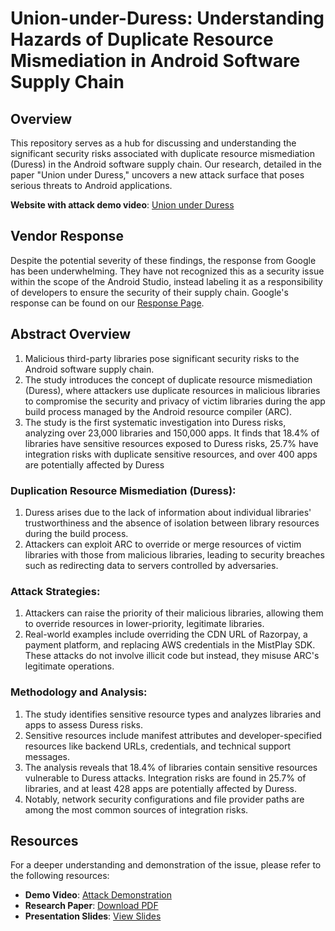 # Union-under-Duress: Understanding Hazards of Duplicate Resource Mismediation in Android Software Supply Chain

## Overview
This repository serves as a hub for discussing and understanding the significant security risks associated with duplicate resource mismediation (Duress) in the Android software supply chain. Our research, detailed in the paper "Union under Duress," uncovers a new attack surface that poses serious threats to Android applications.

**Website with attack demo video**: [Union under Duress](https://sites.google.com/view/union-under-duress/attack-demo)

## Vendor Response
Despite the potential severity of these findings, the response from Google has been underwhelming. They have not recognized this as a security issue within the scope of the Android Studio, instead labeling it as a responsibility of developers to ensure the security of their supply chain. Google's response can be found on our [Response Page](https://sites.google.com/view/union-under-duress/responses).

## Abstract Overview

1. Malicious third-party libraries pose significant security risks to the Android software supply chain.
2. The study introduces the concept of duplicate resource mismediation (Duress), where attackers use duplicate resources in malicious libraries to compromise the security and privacy of victim libraries during the app build process managed by the Android resource compiler (ARC).
3. The study is the first systematic investigation into Duress risks, analyzing over 23,000 libraries and 150,000 apps. It finds that 18.4% of libraries have sensitive resources exposed to Duress risks, 25.7% have integration risks with duplicate sensitive resources, and over 400 apps are potentially affected by Duress​

### Duplication Resource Mismediation (Duress):

1. Duress arises due to the lack of information about individual libraries' trustworthiness and the absence of isolation between library resources during the build process.
2. Attackers can exploit ARC to override or merge resources of victim libraries with those from malicious libraries, leading to security breaches such as redirecting data to servers controlled by adversaries.

### Attack Strategies:

1. Attackers can raise the priority of their malicious libraries, allowing them to override resources in lower-priority, legitimate libraries.
2. Real-world examples include overriding the CDN URL of Razorpay, a payment platform, and replacing AWS credentials in the MistPlay SDK. These attacks do not involve illicit code but instead, they misuse ARC's legitimate operations.

### Methodology and Analysis:

1. The study identifies sensitive resource types and analyzes libraries and apps to assess Duress risks.
2. Sensitive resources include manifest attributes and developer-specified resources like backend URLs, credentials, and technical support messages.
3. The analysis reveals that 18.4% of libraries contain sensitive resources vulnerable to Duress attacks. Integration risks are found in 25.7% of libraries, and at least 428 apps are potentially affected by Duress.
4. Notably, network security configurations and file provider paths are among the most common sources of integration risks​​.

## Resources
For a deeper understanding and demonstration of the issue, please refer to the following resources:
- **Demo Video**: [Attack Demonstration](https://sites.google.com/view/union-under-duress/attack-demo)
- **Research Paper**: [Download PDF](./original_paper.pdf)
- **Presentation Slides**: [View Slides](./slides.pdf)
